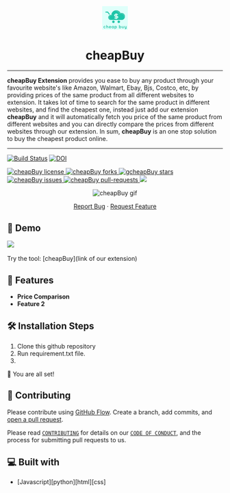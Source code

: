 <p align="center">
  <a href="link-of-our-extension">
    <img alt="GitHub Profile Readme Generator" src="code/extension/images/cheapbuy.png" width="60" />
  </a>
</p>
<h1 align="center">
  cheapBuy
</h1>

---

**cheapBuy Extension** provides you ease to buy any product through your favourite website's like Amazon, Walmart, Ebay, Bjs, Costco, etc, by providing prices of the same product from all different websites to extension. It takes lot of time to search for the same product in different websites, and find the cheapest one, instead just add our extension **cheapBuy** and it will automatically fetch you price of the same product from different websites and you can directly compare the prices from different websites through our extension. In sum, **cheapBuy** is an one stop solution to buy the cheapest product online.

---
[![Build Status](https://app.travis-ci.com/het-patel99/cheapBuy.svg?branch=main)](https://app.travis-ci.com/github/het-patel99/cheapBuy/builds/238808731)
[![DOI](https://zenodo.org/badge/409664226.svg)](https://zenodo.org/badge/latestdoi/409664226)
<!--Badges-->
<a href="https://github.com/het-patel99/cheapBuy/blob/master/LICENSE" target="blank">
<img src="https://img.shields.io/github/license/het-patel99/cheapBuy?style=flat-square" alt="cheapBuy license" />
</a>
<a href="https://github.com/het-patel99/cheapBuy/fork" target="blank">
<img src="https://img.shields.io/github/forks/het-patel99/cheapBuy?style=flat-square" alt="cheapBuy forks"/>
</a>
<a href="https://github.com/het-patel99/cheapBuy/stargazers" target="blank">
<img src="https://img.shields.io/github/stars/het-patel99/cheapBuy?style=flat-square" alt="gcheapBuy stars"/>
</a>
<a href="https://github.com/het-patel99/cheapBuy/issues" target="blank">
<img src="https://img.shields.io/github/issues/het-patel99/cheapBuy?style=flat-square" alt="cheapBuy issues"/>
</a>
<a href="https://github.com/het-patel99/cheapBuy/pulls" target="blank">
<img src="https://img.shields.io/github/issues-pr/het-patel99/cheapBuy?style=flat-square" alt="cheapBuy pull-requests"/>
</a>
 <a href="https://github.com/het-patel99/cheapBuy/graphs/contributors" alt="Contributors">
 <img src="https://img.shields.io/github/contributors/badges/shields" /></a>

<!--working of extension gif-->
<p align="center"><img src="images/cheapBuy.gif" alt="cheapBuy gif" /></p>

<p align="center">
    <a href="https://github.com/het-patel99/cheapBuy/issues/new/choose">Report Bug</a>
    ·
    <a href="https://github.com/het-patel99/cheapBuy/issues/new/choose">Request Feature</a>
</p>

## 🚀 Demo 
<a href="https://het-patel99.github.io/cheapBuy" target="blank">
  <img src="https://img.shields.io/website?url=------link-of-our-extension---------------r&logo=github&style=flat-square" />
</a>
<p>
Try the tool: [cheapBuy](link of our extension)
</p>

## 🧐 Features
- **Price Comparison**
- **Feature 2**

## 🛠️ Installation Steps

1. Clone this github repository
2. Run requirement.txt file.
3. 


🌟 You are all set!

## 🍰 Contributing
Please contribute using [GitHub Flow](https://guides.github.com/introduction/flow). Create a branch, add commits, and [open a pull request](https://github.com/het=patel99/cheapBuy/compare).

Please read [`CONTRIBUTING`](CONTRIBUTING.md) for details on our [`CODE OF CONDUCT`](CODE_OF_CONDUCT.md), and the process for submitting pull requests to us.


## 💻 Built with
- [Javascript][python][html][css]

